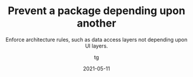 ---
date: 2021-05-11
title: Prevent a package depending upon another
technologies: [kotlin]
topics: [inspections]
author: tg
subtitle: Enforce architecture rules, such as data access layers not depending upon UI layers.
thumbnail: ./thumbnail.png
cardThumbnail: ./card.png
shortVideo:
  poster: ./tip.png
  url: https://youtu.be/7-A0Fn4fgQ8
seealso:
  - title: (documentation) IntelliJ IDEA Help - Code inspections
    href: https://www.jetbrains.com/help/idea/code-inspection.html
leadin: |
  Kotlin developers can configure an inspection to define illegal package dependencies, which can prevent code from accidentally depending upon the wrong packages, for example the UI layer talking directly to the data access layer.


---